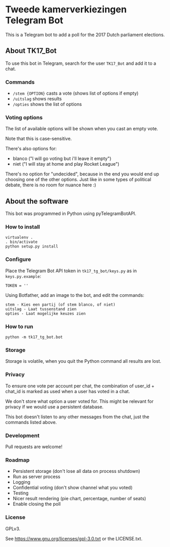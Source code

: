# Tweede kamerverkiezingen Telegram Bot

This is a Telegram bot to add a poll for the 2017 Dutch parliament elections.


## About TK17_Bot

To use this bot in Telegram, search for the user `TK17_Bot` and add it to a chat.


###  Commands

- `/stem {OPTION}` casts a vote (shows list of options if empty)
- `/uitslag` shows results
- `/opties` shows the list of options


### Voting options

The list of available options will be shown when you cast an empty vote.

Note that this is case-sensitive.

There's also options for:
- blanco ("I will go voting but i'll leave it empty")
- niet ("I will stay at home and play Rocket League")

There's no option for "undecided", because in the end you would end up choosing
one of the other options.
Just like in some types of political debate, there is no room for nuance here :)


## About the software

This bot was programmed in Python using pyTelegramBotAPI.


### How to install

```
virtualenv .
. bin/activate
python setup.py install
```


### Configure

Place the Telegram Bot API token in `tk17_tg_bot/keys.py` as in
`keys.py.example`:

`TOKEN = ''`

Using Botfather, add an image to the bot, and edit the commands:

```
stem - Kies een partij (of stem blanco, of niet)
uitslag - Laat tussenstand zien
opties - Laat mogelijke keuzes zien
```

### How to run

`python -m tk17_tg_bot.bot`


### Storage

Storage is volatile, when you quit the Python command all results are lost.


### Privacy

To ensure one vote per account per chat, the combination of user_id + chat_id
is marked as used when a user has voted in a chat.

We don't store what option a user voted for.
This might be relevant for privacy if we would use a persistent database.

This bot doesn't listen to any other messages from the chat, just the commands
listed above.


### Development

Pull requests are welcome!


### Roadmap

- Persistent storage (don't lose all data on process shutdown)
- Run as server process
- Logging
- Confidential voting (don't show channel what you voted)
- Testing
- Nicer result rendering (pie chart, percentage, number of seats)
- Enable closing the poll


### License

GPLv3.

See https://www.gnu.org/licenses/gpl-3.0.txt or the LICENSE.txt.
